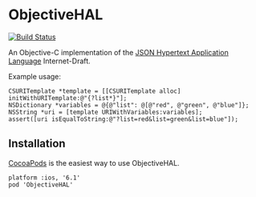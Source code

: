 ObjectiveHAL
============

[![Build Status](https://travis-ci.org/ObjectiveHAL/ObjectiveHAL.png?branch=master)](https://travis-ci.org/ObjectiveHAL/ObjectiveHAL)

An Objective-C implementation of the [JSON Hypertext Application Language](http://tools.ietf.org/html/draft-kelly-json-hal-05) Internet-Draft.

Example usage:

    CSURITemplate *template = [[CSURITemplate alloc] initWithURITemplate:@"{?list*}"];
    NSDictionary *variables = @{@"list": @[@"red", @"green", @"blue"]};
    NSString *uri = [template URIWithVariables:variables];
    assert([uri isEqualToString:@"?list=red&list=green&list=blue"]);

Installation
------------

[CocoaPods](http://cocoapods.org/) is the easiest way to use ObjectiveHAL.

    platform :ios, '6.1'
    pod 'ObjectiveHAL'
